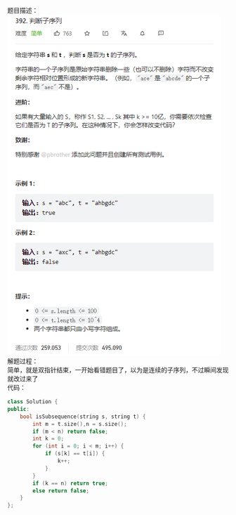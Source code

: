 题目描述：  
![image](/algorithmn/dynamic_programming/image/image30.png)  
解题过程：  
简单，就是双指针结束，一开始看错题目了，以为是连续的子序列，不过瞬间发现就改过来了  
代码：  
```cpp
class Solution {
public:
    bool isSubsequence(string s, string t) {
        int m = t.size(),n = s.size();
        if (m < n) return false;
        int k = 0;
        for (int i = 0; i < m; i++) {
            if (s[k] == t[i]) {
                k++;
            }
        }
        if (k == n) return true;
        else return false;
    }
};
```